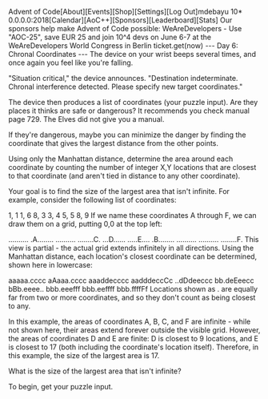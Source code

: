 Advent of Code[About][Events][Shop][Settings][Log Out]mdebayu 10*
  0.0.0.0:2018[Calendar][AoC++][Sponsors][Leaderboard][Stats]
Our sponsors help make Advent of Code possible:
WeAreDevelopers - Use "AOC-25", save EUR 25 and join 10^4 devs on June 6-7 at the WeAreDevelopers World Congress in Berlin ticket.get(now)
--- Day 6: Chronal Coordinates ---
The device on your wrist beeps several times, and once again you feel like you're falling.

"Situation critical," the device announces. "Destination indeterminate. Chronal interference detected. Please specify new target coordinates."

The device then produces a list of coordinates (your puzzle input). Are they places it thinks are safe or dangerous? It recommends you check manual page 729. The Elves did not give you a manual.

If they're dangerous, maybe you can minimize the danger by finding the coordinate that gives the largest distance from the other points.

Using only the Manhattan distance, determine the area around each coordinate by counting the number of integer X,Y locations that are closest to that coordinate (and aren't tied in distance to any other coordinate).

Your goal is to find the size of the largest area that isn't infinite. For example, consider the following list of coordinates:

1, 1
1, 6
8, 3
3, 4
5, 5
8, 9
If we name these coordinates A through F, we can draw them on a grid, putting 0,0 at the top left:

..........
.A........
..........
........C.
...D......
.....E....
.B........
..........
..........
........F.
This view is partial - the actual grid extends infinitely in all directions. Using the Manhattan distance, each location's closest coordinate can be determined, shown here in lowercase:

aaaaa.cccc
aAaaa.cccc
aaaddecccc
aadddeccCc
..dDdeeccc
bb.deEeecc
bBb.eeee..
bbb.eeefff
bbb.eeffff
bbb.ffffFf
Locations shown as . are equally far from two or more coordinates, and so they don't count as being closest to any.

In this example, the areas of coordinates A, B, C, and F are infinite - while not shown here, their areas extend forever outside the visible grid. However, the areas of coordinates D and E are finite: D is closest to 9 locations, and E is closest to 17 (both including the coordinate's location itself). Therefore, in this example, the size of the largest area is 17.

What is the size of the largest area that isn't infinite?

To begin, get your puzzle input.

